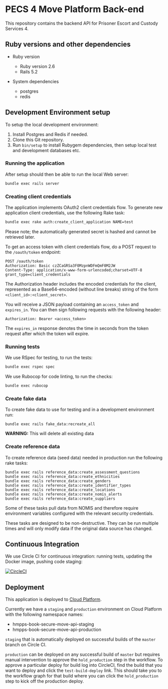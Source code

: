 # PECS 4 Move Platform Back-end

This repository contains the backend API for Prisoner Escort and
Custody Services 4.

## Ruby versions and other dependencies

* Ruby version
    * Ruby version 2.6
    * Rails 5.2

* System dependencies
    * postgres
    * redis

## Development Environment setup

To setup the local development environment:

1. Install Postgres and Redis if needed.
2. Clone this Git repository.
3. Run `bin/setup` to install Rubygem dependencies, then setup local
   test and development databases etc.

### Running the application

After setup should then be able to run the local Web server:

```bash
bundle exec rails server
```

### Creating client credentials

The application implements OAuth2 client credentials flow. To generate new application client credentials, use the following Rake task:

```bash
bundle exec rake auth:create_client_application NAME=test
```

Please note; the automatically generated secret is hashed and cannot be retrieved later.

To get an access token with client credentials flow, do a POST request to the `/oauth/token` endpoint:

```
POST /oauth/token
Authorization: Basic czZCaGRSa3F0MzpnWDFmQmF0M2JW
Content-Type: application/x-www-form-urlencoded;charset=UTF-8
grant_type=client_credentials
```

The Authorization header includes the encoded credentials for the client, represented as a Base64-encoded (without line breaks) string of the form `<client_id>:<client_secret>`.

You will receive a JSON payload containing an `access_token` and `expires_in`. You can then sign following requests with the following header:

```
Authorization: Bearer <access_token>
```

The `expires_in` response denotes the time in seconds from the token request after which the token will expire.

### Running tests

We use RSpec for testing, to run the tests:

```bash
bundle exec rspec spec
```

We use Rubocop for code linting, to run the checks:

```bash
bundle exec rubocop
```

### Create fake data

To create fake data to use for testing and in a development environment run:

```
bundle exec rails fake_data:recreate_all
```

**WARNING:** This will delete all existing data

### Create reference data

To create reference data (seed data) needed in production run the
following rake tasks:

```
bundle exec rails reference_data:create_assessment_questions
bundle exec rails reference_data:create_ethnicities
bundle exec rails reference_data:create_genders
bundle exec rails reference_data:create_identifier_types
bundle exec rails reference_data:create_locations
bundle exec rails reference_data:create_nomis_alerts
bundle exec rails reference_data:create_suppliers
```

Some of these tasks pull data from NOMIS and therefore require
environment variables configured with the relevant security credentials.

These tasks are designed to be non-destructive. They can be run multiple
times and will only modify data if the original data source has changed.

## Continuous Integration

We use Circle CI for continuous integration: running tests, updating the
Docker image, pushing code staging:

[![CircleCI](https://circleci.com/gh/ministryofjustice/hmpps-book-secure-move-api)](https://circleci.com/gh/ministryofjustice/hmpps-book-secure-move-api)

## Deployment

This application is deployed to [Cloud Platform](https://user-guide.cloud-platform.service.justice.gov.uk/).

Currently we have a `staging` and `production` environment on Cloud
Platform with the following namespace names:

* hmpps-book-secure-move-api-staging
* hmpps-book-secure-move-api-production

`staging` that is automatically deployed on successful builds of the
`master` branch on Circle CI.

`production` can be deployed on any successful build of `master` but
requires manual intervention to approve the `hold_production` step in
the workflow. To approve a particular deploy for build log into
CircleCI, find the build that you want to deploy and click the
`test-build-deploy` link. This should take you to the workflow graph for
that build where you can click the `hold_production` step to kick off
the production deploy.
